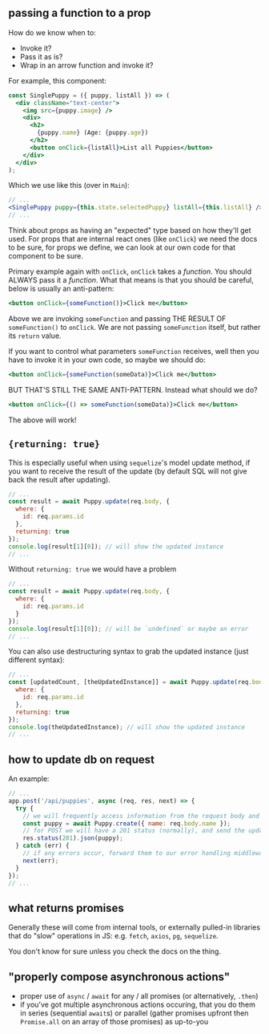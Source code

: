 ## passing a function to a prop

How do we know when to:

- Invoke it?
- Pass it as is?
- Wrap in an arrow function and invoke it?

For example, this component:

```jsx
const SinglePuppy = ({ puppy, listAll }) => (
  <div className="text-center">
    <img src={puppy.image} />
    <div>
      <h2>
        {puppy.name} (Age: {puppy.age})
      </h2>
      <button onClick={listAll}>List all Puppies</button>
    </div>
  </div>
);
```

Which we use like this (over in `Main`):

```jsx
// ...
<SinglePuppy puppy={this.state.selectedPuppy} listAll={this.listAll} />
// ...
```

Think about props as having an "expected" type based on how they'll get used. For props that are internal react ones (like `onClick`) we need the docs to be sure, for props we define, we can look at our own code for that component to be sure.

Primary example again with `onClick`, `onClick` takes a *function*. You should ALWAYS pass it a *function*. What that means is that you should be careful, below is usually an anti-pattern:

```jsx
<button onClick={someFunction()}>Click me</button>
```

Above we are invoking `someFunction` and passing THE RESULT OF `someFunction()` to `onClick`. We are not passing `someFunction` itself, but rather its `return` value.

If you want to control what parameters `someFunction` receives, well then you have to invoke it in your own code, so maybe we should do:

```jsx
<button onClick={someFunction(someData)}>Click me</button>
```

BUT THAT'S STILL THE SAME ANTI-PATTERN. Instead what should we do?

```jsx
<button onClick={() => someFunction(someData)}>Click me</button>
```

The above will work!

## `{returning: true}`

This is especially useful when using `sequelize`'s model update method, if you want to receive the result of the update (by default SQL will not give back the result after updating).

```js
// ...
const result = await Puppy.update(req.body, {
  where: {
    id: req.params.id
  },
  returning: true
});
console.log(result[1][0]); // will show the updated instance
// ...
```

Without `returning: true` we would have a problem

```js
// ...
const result = await Puppy.update(req.body, {
  where: {
    id: req.params.id
  }
});
console.log(result[1][0]); // will be `undefined` or maybe an error
// ...
```

You can also use destructuring syntax to grab the updated instance (just different syntax):

```js
// ...
const [updatedCount, [theUpdatedInstance]] = await Puppy.update(req.body, {
  where: {
    id: req.params.id
  },
  returning: true
});
console.log(theUpdatedInstance); // will show the updated instance
// ...
```

## how to update db on request

An example:

```js
// ...
app.post('/api/puppies', async (req, res, next) => {
  try {
    // we will frequently access information from the request body and pass it to the relevant method (`.create` / `.update`):
    const puppy = await Puppy.create({ name: req.body.name });
    // for POST we will have a 201 status (normally), and send the updated instance as JSON back to the client
    res.status(201).json(puppy);
  } catch (err) {
    // if any errors occur, forward them to our error handling middleware
    next(err);
  }
});
// ...
```

## what returns promises

Generally these will come from internal tools, or externally pulled-in libraries that do "slow" operations in JS: e.g. `fetch`, `axios`, `pg`, `sequelize`.

You don't know for sure unless you check the docs on the thing.

## "properly compose asynchronous actions"

- proper use of `async` / `await` for any / all promises (or alternatively, `.then`)
- if you've got multiple asynchronous actions occuring, that you do them in series (sequential `await`s) or parallel (gather promises upfront then `Promise.all` on an array of those promises) as up-to-you
